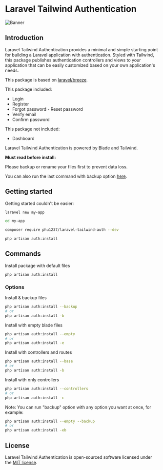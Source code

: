 # Laravel Tailwind Authentication

![Banner](https://banners.beyondco.de/Laravel%20Tailwind%20Authentication.png?theme=light&packageManager=composer+require&packageName=phu1237%2Flaravel-tailwind-auth+--dev&pattern=circuitBoard&style=style_1&description=Simple+Laravel+Authentication+using+Tailwindcss+and+Blade&md=1&showWatermark=0&fontSize=100px&images=https%3A%2F%2Flaravel.com%2Fimg%2Flogomark.min.svg)

## Introduction

Laravel Tailwind Authentication provides a minimal and simple starting point for building a Laravel application with authentication. Styled with Tailwind, this package publishes authentication controllers and views to your application that can be easily customized based on your own application's needs.

This package is based on [laravel/breeze](https://github.com/laravel/breeze).

This package included:

- Login
- Register
- Forgot password - Reset password
- Verify email
- Confirm password

This package not included:

- Dashboard

Laravel Tailwind Authentication is powered by Blade and Tailwind.

**Must read before install:**

Please backup or rename your files first to prevent data loss.

You can also run the last command with backup option [here](#options).

## Getting started

Getting started couldn't be easier:

```bash
laravel new my-app

cd my-app

composer require phu1237/laravel-tailwind-auth --dev

php artisan auth:install
```

## Commands

Install package with default files

```bash
php artisan auth:install
```

### Options

Install & backup files

```bash
php artisan auth:install --backup
# or
php artisan auth:install -b
```

Install with empty blade files

```bash
php artisan auth:install --empty
# or
php artisan auth:install -e
```

Install with controllers and routes

```bash
php artisan auth:install --base
# or
php artisan auth:install -b
```

Install with only controllers

```bash
php artisan auth:install --controllers
# or
php artisan auth:install -c
```

Note: You can run "backup" option with any option you want at once, for example:

```bash
php artisan auth:install --empty --backup
# or
php artisan auth:install -eb
```

## License

Laravel Tailwind Authentication is open-sourced software licensed under the [MIT license](LICENSE.md).
